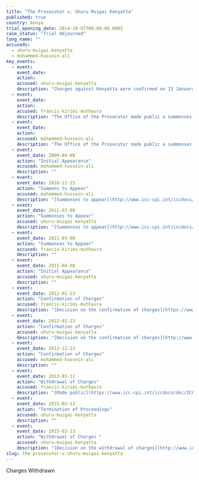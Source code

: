 ```yaml
---
title: "The Prosecutor v. Uhuru Muigai Kenyatta"
published: true
country: kenya
trial_opening_date: 2014-10-07T00:00:00.000Z
case_status: "Trial Adjourned"
long_name: ""
accuseds:
  - uhuru-muigai-kenyatta
  - mohammed-hussein-ali
key_events:
  - event:
    event_date:
    action:
    accused: uhuru-muigai-kenyatta
    description: "Charges against Kenyatta were confirmed on 23 January 2012. The notice to withdraw charges was made public on 5 December 2014. Charges against him were withdrawn on 13 March 2015. The Trial Chamber terminated the proceedings on 13 March 2015."
  - event:
    event_date:
    action:
    accused: francis-kirimi-muthaura
    description: "The Office of the Prosecutor made public a summonses to appear for Muthaura on December 15, 2010. Charges were confirmed by Pre-Trial Chamber II on January 23, 2012. However, the Office of the Prosecutor [withdrew](https://www.icc-cpi.int/en_menus/icc/press%20and%20media/press%20releases/Pages/OTP-statement-11-03-2013.aspx) charges against Muthaura on March 11, 2013."
  - event:
    event_date:
    action:
    accused: mohammed-hussein-ali
    description: "The Office of the Prosecutor made public a summonses to appear for on Ali 15 December 2010. Pre-Trial Chamber II declined to confirm the charges on January 23, 2012."
  - event:
    event_date: 2009-04-08
    action: "Initial Appearance"
    accused: mohammed-hussein-ali
    description: ""
  - event:
    event_date: 2010-12-15
    action: "Summons to Appear"
    accused: mohammed-hussein-ali
    description: "[Summonses to appear](http://www.icc-cpi.int/iccdocs/doc/doc1037052.pdf)"
  - event:
    event_date: 2011-03-08
    action: "Summonses to Appear"
    accused: uhuru-muigai-kenyatta
    description: "[Summonses to appear](http://www.icc-cpi.int/iccdocs/doc/doc1037052.pdf)"
  - event:
    event_date: 2011-03-08
    action: "Summonses to Appear"
    accused: francis-kirimi-muthaura
    description: ""
  - event:
    event_date: 2011-04-08
    action: "Initial Appearance"
    accused: uhuru-muigai-kenyatta
    description: ""
  - event:
    event_date: 2012-01-23
    action: "Confirmation of Charges"
    accused: francis-kirimi-muthaura
    description: "[Decision on the confirmation of charges](https://www.icc-cpi.int/iccdocs/doc/doc1314543.pdf)"
  - event:
    event_date: 2012-01-23
    action: "Confirmation of Charges"
    accused: uhuru-muigai-kenyatta
    description: "[Decision on the confirmation of charges](http://www.icc-cpi.int/iccdocs/doc/doc1314543.pdf)"
  - event:
    event_date: 2012-12-23
    action: "Confirmation of Charges"
    accused: mohammed-hussein-ali
    description: ""
  - event:
    event_date: 2013-03-11
    action: "Withdrawal of Charges"
    accused: francis-kirimi-muthaura
    description: "[Made public](https://www.icc-cpi.int/iccdocs/doc/ICC-01-09-02-11-687.pdf)"
  - event:
    event_date: 2015-03-13
    action: "Termination of Proceedings"
    accused: uhuru-muigai-kenyatta
    description: ""
  - event:
    event_date: 2015-03-13
    action: "Withdrawal of Charges "
    accused: uhuru-muigai-kenyatta
    description: "[Decision on the withdrawal of charges](http://www.icc-cpi.int/iccdocs/doc/doc1936247.pdf)"
slug: the-prosecutor-v-uhuru-muigai-kenyatta
---
```


Charges Withdrawn

